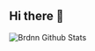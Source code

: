 ## Hi there 👋

<img alt="Brdnn Github Stats" src="https://github-readme-stats-seven-khaki-56.vercel.app/api/top-langs/?username=brdnn" />
<img src"https://github-readme-stats-seven-khaki-56.vercel.app/api/?username=brdnn" />
<!--
**Brdnn/brdnn** is a ✨ _special_ ✨ repository because its `README.md` (this file) appears on your GitHub profile.

Here are some ideas to get you started:

- 🔭 I’m currently working on ...
- 🌱 I’m currently learning ...
- 👯 I’m looking to collaborate on ...
- 🤔 I’m looking for help with ...
- 💬 Ask me about ...
- 📫 How to reach me: ...
- 😄 Pronouns: ...
- ⚡ Fun fact: ...
-->
